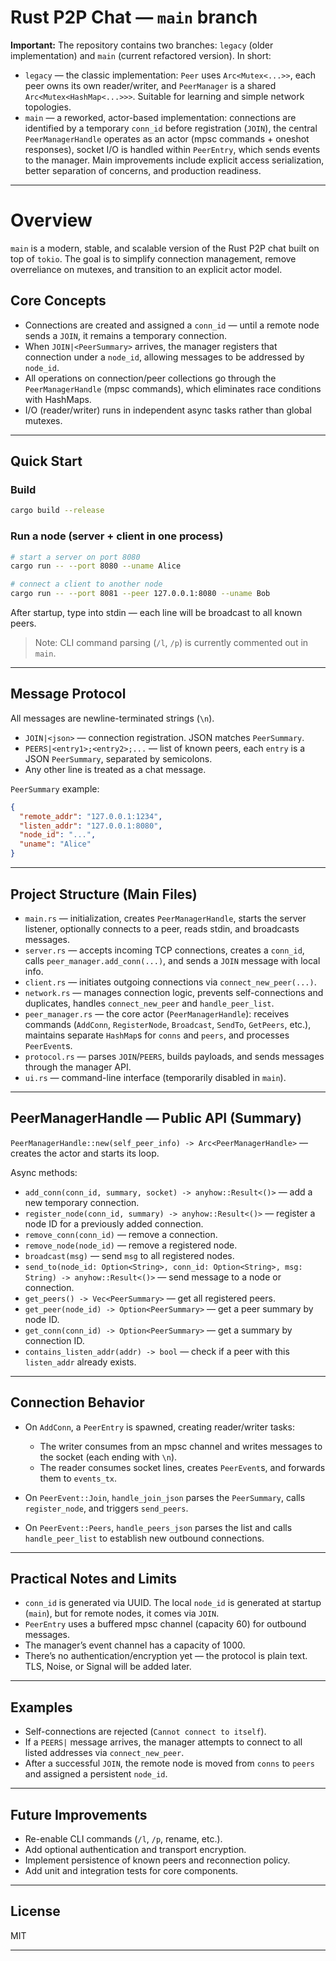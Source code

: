 # Rust P2P Chat — `main` branch

**Important:** The repository contains two branches: `legacy` (older implementation) and `main` (current refactored version). In short:

* `legacy` — the classic implementation: `Peer` uses `Arc<Mutex<...>>`, each peer owns its own reader/writer, and `PeerManager` is a shared `Arc<Mutex<HashMap<...>>>`. Suitable for learning and simple network topologies.
* `main` — a reworked, actor-based implementation: connections are identified by a temporary `conn_id` before registration (`JOIN`), the central `PeerManagerHandle` operates as an actor (mpsc commands + oneshot responses), socket I/O is handled within `PeerEntry`, which sends events to the manager. Main improvements include explicit access serialization, better separation of concerns, and production readiness.

---

# Overview

`main` is a modern, stable, and scalable version of the Rust P2P chat built on top of `tokio`. The goal is to simplify connection management, remove overreliance on mutexes, and transition to an explicit actor model.

## Core Concepts

* Connections are created and assigned a `conn_id` — until a remote node sends a `JOIN`, it remains a temporary connection.
* When `JOIN|<PeerSummary>` arrives, the manager registers that connection under a `node_id`, allowing messages to be addressed by `node_id`.
* All operations on connection/peer collections go through the `PeerManagerHandle` (mpsc commands), which eliminates race conditions with HashMaps.
* I/O (reader/writer) runs in independent async tasks rather than global mutexes.

---

## Quick Start

### Build

```bash
cargo build --release
```

### Run a node (server + client in one process)

```bash
# start a server on port 8080
cargo run -- --port 8080 --uname Alice

# connect a client to another node
cargo run -- --port 8081 --peer 127.0.0.1:8080 --uname Bob
```

After startup, type into stdin — each line will be broadcast to all known peers.

> Note: CLI command parsing (`/l`, `/p`) is currently commented out in `main`.

---

## Message Protocol

All messages are newline-terminated strings (`\n`).

* `JOIN|<json>` — connection registration. JSON matches `PeerSummary`.
* `PEERS|<entry1>;<entry2>;...` — list of known peers, each `entry` is a JSON `PeerSummary`, separated by semicolons.
* Any other line is treated as a chat message.

`PeerSummary` example:

```json
{
  "remote_addr": "127.0.0.1:1234",
  "listen_addr": "127.0.0.1:8080",
  "node_id": "...",
  "uname": "Alice"
}
```

---

## Project Structure (Main Files)

* `main.rs` — initialization, creates `PeerManagerHandle`, starts the server listener, optionally connects to a peer, reads stdin, and broadcasts messages.
* `server.rs` — accepts incoming TCP connections, creates a `conn_id`, calls `peer_manager.add_conn(...)`, and sends a `JOIN` message with local info.
* `client.rs` — initiates outgoing connections via `connect_new_peer(...)`.
* `network.rs` — manages connection logic, prevents self-connections and duplicates, handles `connect_new_peer` and `handle_peer_list`.
* `peer_manager.rs` — the core actor (`PeerManagerHandle`): receives commands (`AddConn`, `RegisterNode`, `Broadcast`, `SendTo`, `GetPeers`, etc.), maintains separate `HashMap`s for `conns` and `peers`, and processes `PeerEvent`s.
* `protocol.rs` — parses `JOIN`/`PEERS`, builds payloads, and sends messages through the manager API.
* `ui.rs` — command-line interface (temporarily disabled in `main`).

---

## PeerManagerHandle — Public API (Summary)

`PeerManagerHandle::new(self_peer_info) -> Arc<PeerManagerHandle>` — creates the actor and starts its loop.

Async methods:

* `add_conn(conn_id, summary, socket) -> anyhow::Result<()>` — add a new temporary connection.
* `register_node(conn_id, summary) -> anyhow::Result<()>` — register a node ID for a previously added connection.
* `remove_conn(conn_id)` — remove a connection.
* `remove_node(node_id)` — remove a registered node.
* `broadcast(msg)` — send `msg` to all registered nodes.
* `send_to(node_id: Option<String>, conn_id: Option<String>, msg: String) -> anyhow::Result<()>` — send message to a node or connection.
* `get_peers() -> Vec<PeerSummary>` — get all registered peers.
* `get_peer(node_id) -> Option<PeerSummary>` — get a peer summary by node ID.
* `get_conn(conn_id) -> Option<PeerSummary>` — get a summary by connection ID.
* `contains_listen_addr(addr) -> bool` — check if a peer with this `listen_addr` already exists.

---

## Connection Behavior

* On `AddConn`, a `PeerEntry` is spawned, creating reader/writer tasks:

  * The writer consumes from an mpsc channel and writes messages to the socket (each ending with `\n`).
  * The reader consumes socket lines, creates `PeerEvent`s, and forwards them to `events_tx`.
* On `PeerEvent::Join`, `handle_join_json` parses the `PeerSummary`, calls `register_node`, and triggers `send_peers`.
* On `PeerEvent::Peers`, `handle_peers_json` parses the list and calls `handle_peer_list` to establish new outbound connections.

---

## Practical Notes and Limits

* `conn_id` is generated via UUID. The local `node_id` is generated at startup (`main`), but for remote nodes, it comes via `JOIN`.
* `PeerEntry` uses a buffered mpsc channel (capacity 60) for outbound messages.
* The manager’s event channel has a capacity of 1000.
* There’s no authentication/encryption yet — the protocol is plain text. TLS, Noise, or Signal will be added later.

---

## Examples

* Self-connections are rejected (`Cannot connect to itself`).
* If a `PEERS|` message arrives, the manager attempts to connect to all listed addresses via `connect_new_peer`.
* After a successful `JOIN`, the remote node is moved from `conns` to `peers` and assigned a persistent `node_id`.

---

## Future Improvements

* Re-enable CLI commands (`/l`, `/p`, rename, etc.).
* Add optional authentication and transport encryption.
* Implement persistence of known peers and reconnection policy.
* Add unit and integration tests for core components.

---

## License

MIT

---
